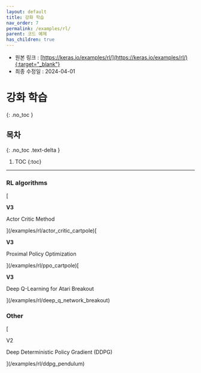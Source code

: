 ```yaml
---
layout: default
title: 강화 학습
nav_order: 7
permalink: /examples/rl/
parent: 코드 예제
has_children: true
---
```


* 원본 링크 : [https://keras.io/examples/rl/](https://keras.io/examples/rl/){:target="_blank"}
* 최종 수정일 : 2024-04-01

# 강화 학습
{: .no_toc }

## 목차
{: .no_toc .text-delta }

1. TOC
{:toc}

---

### RL algorithms

[

**V3**

Actor Critic Method



](/examples/rl/actor_critic_cartpole)[

**V3**

Proximal Policy Optimization



](/examples/rl/ppo_cartpole)[

**V3**

Deep Q-Learning for Atari Breakout



](/examples/rl/deep_q_network_breakout)

### Other

[

V2

Deep Deterministic Policy Gradient (DDPG)



](/examples/rl/ddpg_pendulum)
